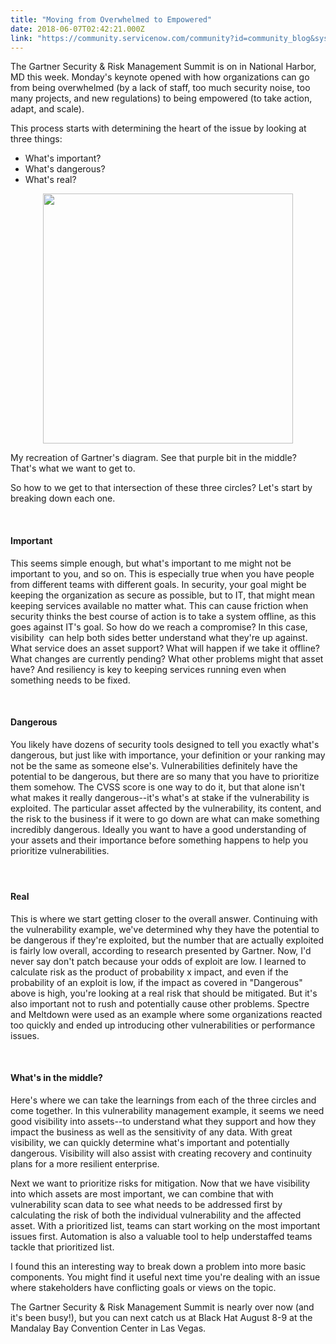 ```yaml
---
title: "Moving from Overwhelmed to Empowered"
date: 2018-06-07T02:42:21.000Z
link: "https://community.servicenow.com/community?id=community_blog&sys_id=495b886ddbe213808e7c2926ca9619fe"
---
```

<p>The Gartner Security &amp; Risk Management Summit is on in National Harbor, MD this week. Monday&#39;s keynote opened with how organizations can go from being overwhelmed (by a lack of staff, too much security noise, too many projects, and new regulations) to being empowered (to take action, adapt, and scale).</p>
<p>This process starts with determining the heart of the issue by looking at three things:</p>
<ul><li>What&#39;s important?</li><li>What&#39;s dangerous?</li><li>What&#39;s real?</li></ul>
<center><img src="274b086ddbe213808e7c2926ca9619fa.iix" height="400px" /></center>
<p>My recreation of Gartner&#39;s diagram. See that purple bit in the middle? That&#39;s what we want to get to.</p>
<p>So how to we get to that intersection of these three circles? Let&#39;s start by breaking down each one.</p>
<p> </p>
<h4>Important</h4>
<p>This seems simple enough, but what&#39;s important to me might not be important to you, and so on. This is especially true when you have people from different teams with different goals. In security, your goal might be keeping the organization as secure as possible, but to IT, that might mean keeping services available no matter what. This can cause friction when security thinks the best course of action is to take a system offline, as this goes against IT&#39;s goal. So how do we reach a compromise? In this case, visibility  can help both sides better understand what they&#39;re up against. What service does an asset support? What will happen if we take it offline? What changes are currently pending? What other problems might that asset have? And resiliency is key to keeping services running even when something needs to be fixed.</p>
<p> </p>
<h4>Dangerous</h4>
<p>You likely have dozens of security tools designed to tell you exactly what&#39;s dangerous, but just like with importance, your definition or your ranking may not be the same as someone else&#39;s. Vulnerabilities definitely have the potential to be dangerous, but there are so many that you have to prioritize them somehow. The CVSS score is one way to do it, but that alone isn&#39;t what makes it really dangerous--it&#39;s what&#39;s at stake if the vulnerability is exploited. The particular asset affected by the vulnerability, its content, and the risk to the business if it were to go down are what can make something incredibly dangerous. Ideally you want to have a good understanding of your assets and their importance before something happens to help you prioritize vulnerabilities.</p>
<h4> </h4>
<h4>Real</h4>
<p>This is where we start getting closer to the overall answer. Continuing with the vulnerability example, we&#39;ve determined why they have the potential to be dangerous if they&#39;re exploited, but the number that are actually exploited is fairly low overall, according to research presented by Gartner. Now, I&#39;d never say don&#39;t patch because your odds of exploit are low. I learned to calculate risk as the product of probability x impact, and even if the probability of an exploit is low, if the impact as covered in &#34;Dangerous&#34; above is high, you&#39;re looking at a real risk that should be mitigated. But it&#39;s also important not to rush and potentially cause other problems. Spectre and Meltdown were used as an example where some organizations reacted too quickly and ended up introducing other vulnerabilities or performance issues.</p>
<p> </p>
<h4>What&#39;s in the middle?</h4>
<p>Here&#39;s where we can take the learnings from each of the three circles and come together. In this vulnerability management example, it seems we need good visibility into assets--to understand what they support and how they impact the business as well as the sensitivity of any data. With great visibility, we can quickly determine what&#39;s important and potentially dangerous. Visibility will also assist with creating recovery and continuity plans for a more resilient enterprise.</p>
<p>Next we want to prioritize risks for mitigation. Now that we have visibility into which assets are most important, we can combine that with vulnerability scan data to see what needs to be addressed first by calculating the risk of both the individual vulnerability and the affected asset. With a prioritized list, teams can start working on the most important issues first. Automation is also a valuable tool to help understaffed teams tackle that prioritized list.</p>
<p>I found this an interesting way to break down a problem into more basic components. You might find it useful next time you&#39;re dealing with an issue where stakeholders have conflicting goals or views on the topic. </p>
<p>The Gartner Security &amp; Risk Management Summit is nearly over now (and it&#39;s been busy!), but you can next catch us at Black Hat August 8-9 at the Mandalay Bay Convention Center in Las Vegas.</p>
<p> </p>